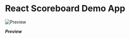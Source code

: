 # React Scoreboard Demo App

![Preview](http://cd.sseu.re/react-scoreboard-demo-643546-2018-01-03-0h8az.gif)

_**Preview**_